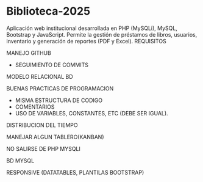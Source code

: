 # Biblioteca-2025
Aplicación web institucional desarrollada en PHP (MySQLi), MySQL, Bootstrap y JavaScript.  Permite la gestión de préstamos de libros, usuarios, inventario y generación de reportes (PDF y Excel).
REQUISITOS

MANEJO GITHUB
- SEGUIMIENTO DE COMMITS

MODELO RELACIONAL BD

BUENAS PRACTICAS DE PROGRAMACION
- MISMA ESTRUCTURA DE CODIGO
- COMENTARIOS
- USO DE VARIABLES, CONSTANTES, ETC (DEBE SER IGUAL).

DISTRIBUCION DEL TIEMPO

MANEJAR ALGUN TABLERO(KANBAN)

NO SALIRSE DE PHP MYSQLI

BD MYSQL

RESPONSIVE (DATATABLES, PLANTILAS BOOTSTRAP)
